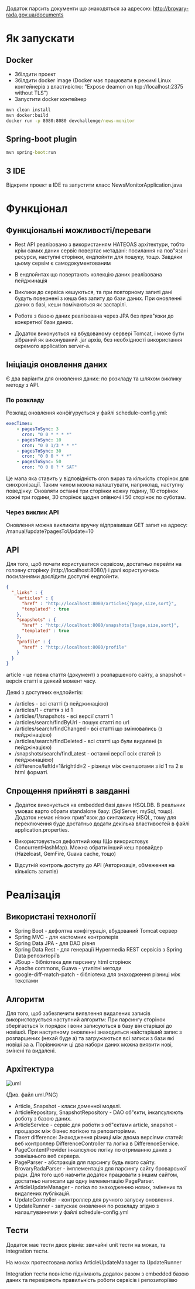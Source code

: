 Додаток парсить документи що знаходяться за адресою: http://brovary-rada.gov.ua/documents

# Як запускати
 
## Docker

* Збілдити проект
* Збілдити docker image (Docker має працювати в режимі Linux контейнерів з властивістю:
"Expose deamon on tcp://localhost:2375 without TLS")
* Запустити docker контейнер

```cmd
mvn clean install
mvn docker:build
docker run -p 8080:8080 devchallenge/news-monitor
```

## Spring-boot plugin

```cmd
mvn spring-boot:run
```

## З IDE

Відкрити проект в IDE та запустити класс NewsMonitorApplication.java

# Функціонал

## Функціональні можливості/переваги

* Rest API реалізовано з використанням HATEOAS архітектури, тобто крім самих даних сервіс повертає метадані:
посилання на пов"язані ресурси, наступні сторінки, ендпойнти для пошуку, тощо. 
Завдяки цьому сервім є самодокументованим

* В ендпойнтах що повертають колекцію даних реалізована пейджинація

* Виклики до сервіса кешуються, та при повторному запиті дані будуть повернені з кеша без запиту до бази даних.
При оновленні даних в базі, кеши помічаються як застарілі.

* Робота з базою даних реалізована через JPA без прив"язки до конкретної бази даних.

* Додаток виконується на вбудованому сервері Tomcat, і може бути зібраний як виконуваний .jar архів, 
без необхідності використання окремого application server-а. 

## Ініціація оновлення даних

Є два варіанти для оновлення даних: по розкладу та шляхом виклику методу з API.

### По розкладу

Розклад оновлення конфігурується у файлі schedule-config.yml:

```yml
execTimes:
    - pagesToSync: 3
      cron: "0 0 * * * *"
    - pagesToSync: 10
      cron: "0 0 1/3 * * *"
    - pagesToSync: 30
      cron: "0 0 0 * * *"
    - pagesToSync: 50
      cron: "0 0 0 ? * SAT"
```

Це мапа яка ставить у відповідність cron вираз та кількість сторінок для синхронізації. 
Таким чином можна налаштувати, наприклад, наступну поведінку: 
Оновляти останні три сторінки кожну годину, 10 сторінок кожні три години, 30 сторінок щодня опівночі 
і 50 сторінок по суботам.
 
### Через виклик API
 
Оновлення можна викликати вручну відправивши GET запит на адресу: /manual/update?pagesToUpdate=10

## API

Для того, щоб почати користуватися сервісом, достатньо перейти на головну сторінку (http://localhost:8080/)
і далі користуючись посиланнями дослідити доступні ендпойнти.

```json
{
  "_links" : {
    "articles" : {
      "href" : "http://localhost:8080/articles{?page,size,sort}",
      "templated" : true
    },
    "snapshots" : {
      "href" : "http://localhost:8080/snapshots{?page,size,sort}",
      "templated" : true
    },
    "profile" : {
      "href" : "http://localhost:8080/profile"
    }
  }
}
```

article - це певна стаття (документ) з розпаршеного сайту, а snapshot - версія статті в деякий момент часу.

Деякі з доступних ендпойнтів:

* /articles - всі статті (з пейджинацією)
* /articles/1 - стаття з id 1
* /articles/1/snapshots - всі версії статті 1
* /articles/search/findByUrl - пошук статті по url
* /articles/search/findChanged - всі статті що змінювались (з пейджінацією)
* /articles/search/findDeleted - всі статті що були видалені (з пейджінацією)
* /snapshots/search/findLatest - останні версії всіх статей (з пейджинацією)
* /difference/leftId=1&rightId=2 - різниця між снепшотами з id 1 та 2 в html форматі.

## Спрощення прийняті в завданні

* Додаток виконується на embedded базі даних HSQLDB. 
В реальних умовах варто обрати standalone базу: (SqlServer, mySql, тощо). 
Додаток немає ніяких прив"язок до синтаксису HSQL, тому для переключення буде достатньо додати декілька властивостей
в файлі application.properties.

* Використовується дефолтний кеш (Що використовує ConcurrentHashMap). 
Можна обрати інший кеш провайдер (Hazelcast, GemFire, Guava cache, тощо)

* Відсутній контроль доступу до API (Авторизація, обмеження на кількість запитів)

# Реалізація

## Використані технології

* Spring Boot - дефолтна конфігурація, вбудований Tomcat сервер
* Spring MVC - для кастомних контролерів
* Spring Data JPA - для DAO рівня
* Spring Data Rest - для генерації Hypermedia REST сервісів з Spring Data репозиторіїв
* JSoup - бібліотека для парсингу html сторінок
* Apache commons, Guava - утилітні методи
* google-diff-match-patch - бібліотека для знаходження різниці між текстами

## Алгоритм

Для того, щоб забезпечити виявлення видалених записів використовується наступний алгоритм: 
При парсингу сторінок зберігається їх порядок і вони записуються в базу він старішої до новішої.
При наступному оновленні знаходиться найстаріший запис з розпаршених (нехай буде а) 
та загружаються всі записи з бази які новіші за а. Порівнюючи ці два набори даних можна виявити нові, 
змінені та видалені.

## Архітектура

![uml](uml.PNG)

(Див. файл uml.PNG)

* Article, Snapshot - класи доменної моделі.
* ArticleRepository, SnapshotRepository - DAO об"єкти, інкапсулюють роботу з базою даних.
* ArticleService - сервіс для роботи з об"єктами article, snapshot - прошарок між бізнес логікою та репозиторіями.
* Пакет difference: Знаходження різниці між двома версіями статей: веб контроллер DifferenceController 
та логіка в DifferenceService. 
* PageContentProvider інкапсулює логіку по отриманню даних з зовнішнього веб сервера.
* PageParser - абстракція для парсингу будь якого сайту. BrovaryRadaParser - імплементація для парсингу сайту
броварської ради. 
Для того щоб навчити додаток працювати з іншим сайтом, достатньо написати ще одну імлементацію PageParser.
* ArticleUpdateManager - логіка по знаходженню нових, змінених та видалених публікацій.
* UpdateController - контроллер для ручного запуску оновлення.
* UpdateRunner - запускає оновлення по розкладу згідно з налаштуваннями у файлі schedule-config.yml

## Тести

Додаток має тести двох рівнів: звичайні unit тести на моках, та integration тести.
 
На моках протестована логіка ArticleUpdateManager та UpdateRunner

Integration тести повністю піднімають додаток разом з embedded базою даних 
та перевіряють правильність роботи сервісів і репозиторіївю